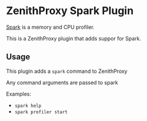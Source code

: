 # ZenithProxy Spark Plugin

[Spark](https://spark.lucko.me/) is a memory and CPU profiler.

This is a ZenithProxy plugin that adds suppor for Spark.

## Usage

This plugin adds a `spark` command to ZenithProxy

Any command arguments are passed to spark

Examples: 
* `spark help`
* `spark profiler start`
